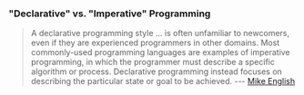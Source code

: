 ### "Declarative" vs. "Imperative" Programming

> A declarative programming style ... is often unfamiliar to newcomers, even
> if they are experienced programmers in other domains. Most commonly-used
> programming languages are examples of imperative programming, in
> which the programmer must describe a specific algorithm or process.
> Declarative programming instead focuses on describing the particular
> state or goal to be achieved.
> --- [Mike English](http://spin.atomicobject.com/2012/09/13/from-imperative-to-declarative-system-configuration-with-puppet/)
